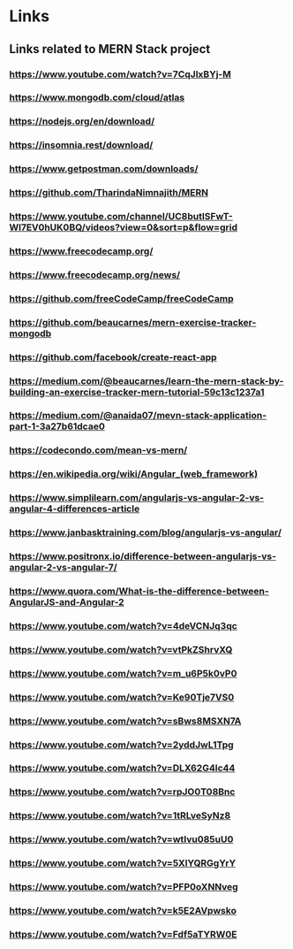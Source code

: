 
# Links

## Links related to MERN Stack project

### <https://www.youtube.com/watch?v=7CqJlxBYj-M>

### <https://www.mongodb.com/cloud/atlas>

### <https://nodejs.org/en/download/>

### <https://insomnia.rest/download/>

### <https://www.getpostman.com/downloads/>

### <https://github.com/TharindaNimnajith/MERN>

### <https://www.youtube.com/channel/UC8butISFwT-Wl7EV0hUK0BQ/videos?view=0&sort=p&flow=grid>

### <https://www.freecodecamp.org/>

### <https://www.freecodecamp.org/news/>

### <https://github.com/freeCodeCamp/freeCodeCamp>

### <https://github.com/beaucarnes/mern-exercise-tracker-mongodb>

### <https://github.com/facebook/create-react-app>

### <https://medium.com/@beaucarnes/learn-the-mern-stack-by-building-an-exercise-tracker-mern-tutorial-59c13c1237a1>

### <https://medium.com/@anaida07/mevn-stack-application-part-1-3a27b61dcae0>

### <https://codecondo.com/mean-vs-mern/>

### <https://en.wikipedia.org/wiki/Angular_(web_framework)>

### <https://www.simplilearn.com/angularjs-vs-angular-2-vs-angular-4-differences-article>

### <https://www.janbasktraining.com/blog/angularjs-vs-angular/>

### <https://www.positronx.io/difference-between-angularjs-vs-angular-2-vs-angular-7/>

### <https://www.quora.com/What-is-the-difference-between-AngularJS-and-Angular-2>

### <https://www.youtube.com/watch?v=4deVCNJq3qc>

### <https://www.youtube.com/watch?v=vtPkZShrvXQ>

### <https://www.youtube.com/watch?v=m_u6P5k0vP0>

### <https://www.youtube.com/watch?v=Ke90Tje7VS0>

### <https://www.youtube.com/watch?v=sBws8MSXN7A>

### <https://www.youtube.com/watch?v=2yddJwL1Tpg>

### <https://www.youtube.com/watch?v=DLX62G4lc44>

### <https://www.youtube.com/watch?v=rpJO0T08Bnc>

### <https://www.youtube.com/watch?v=1tRLveSyNz8>

### <https://www.youtube.com/watch?v=wtIvu085uU0>

### <https://www.youtube.com/watch?v=5XlYQRGgYrY>

### <https://www.youtube.com/watch?v=PFP0oXNNveg>

### <https://www.youtube.com/watch?v=k5E2AVpwsko>

### <https://www.youtube.com/watch?v=Fdf5aTYRW0E>
